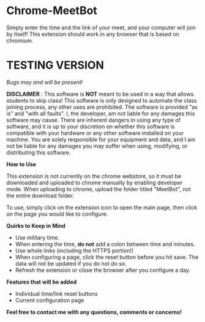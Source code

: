 # Chrome-MeetBot

Simply enter the time and the link of your meet, and your computer will join by itself! This extension should work in any browser that is based on chromium.

# TESTING VERSION
*Bugs may and will be present!*

**DISCLAIMER**
: This software is **NOT** meant to be used in a way that allows students to skip class! This software is only designed to automate the class joining process, any other uses are prohibited. The software is provided "as is" and "with all faults". I, the developer, am not liable for any damages this software may cause. There are inherent dangers in using any type of software, and it is up to your discretion on whether this software is compatible with your hardware or any other software installed on your machine. You are solely responsible for your equipment and data, and I am not be liable for any damages you may suffer when using, modifying, or distributing this software. 

**How to Use**

This extension is not currently on the chrome webstore, so it must be downloaded and uploaded to chrome manually by enabling developer mode.
When uploading to chrome, upload the folder titled "MeetBot", not the entire download folder. 

To use, simply click on the extension icon to open the main page, then click on the page you would like to configure. 

**Quirks to Keep in Mind**
* Use military time.
* When entering the time, **do not** add a colon between time and minutes.
* Use whole links (including the HTTPS portion!)
* When configuring a page, click the reset button before you hit save. The data will not be updated if you do not do so. 
* Refresh the extension or close the browser after you configure a day. 

**Features that will be added**
* Individual time/link reset buttons
* Current configuration page

**Feel free to contact me with any questions, comments or concerns!**
